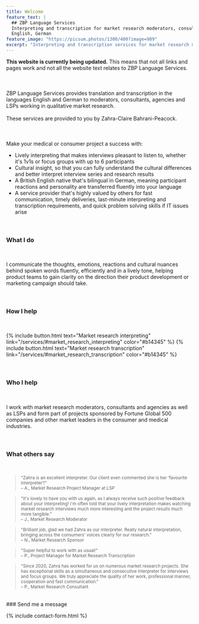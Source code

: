 ```yaml
---
title: Welcome
feature_text: |
  ## ZBP Language Services
  Interpreting and transcription for market research moderators, consultants, agencies and LSPs
  English, German
feature_image: "https://picsum.photos/1300/400?image=989"
excerpt: "Interpreting and transcription services for market research moderators, consultants, agencies and LSPs."
---
```


**This website is currently being updated.** This means that not all links and pages work and not all the website text relates to ZBP Language Services.<br><br><br><br>
ZBP Language Services provides translation and transcription in the languages English and German to moderators, consultants, agencies and LSPs working in qualitative market research.<br><br>
These services are provided to you by Zahra-Claire Bahrani-Peacock.<br><br><br><br>
Make your medical or consumer project a success with:
* Lively interpreting that makes interviews pleasant to listen to, whether it's 1v1s or focus groups with up to 6 participants
* Cultural insight, so that you can fully understand the cultural differences and better interpret interview series and research results
* A British English native that's bilingual in German, meaning participant reactions and personality are transferred fluently into your language
* A service provider that's highly valued by others for fast communication, timely deliveries, last-minute interpreting and transcription requirements, and quick problem solving skills if IT issues arise<br><br><br>

### What I do
<br>

I communicate the thoughts, emotions, reactions and cultural nuances behind spoken words fluently, efficiently and in a lively tone, helping product teams to gain clarity on the direction their product development or marketing campaign should take.<br><br><br>

### How I help
<br>

{% include button.html text="Market research interpreting" link="/services/#market_research_interpreting" color="#b14345" %} {% include button.html text="Market research transcription" link="/services/#market_research_transcription" color="#b14345" %}<br><br><br>

### Who I help
<br>

I work with market research moderators, consultants and agencies as well as LSPs and form part of projects sponsored by Fortune Global 500 companies and other market leaders in the consumer and medical industries.<br><br><br>

### What others say
<br>

><small>"Zahra is an excellent interpreter. Our client even commented she is her ‘favourite interpreter’!"<br>
– A., Market Research Project Manager at LSP</small>

><small>"It's lovely to have you with us again, as I always receive such positive feedback about your interpreting! I'm often told that your lively interpretation makes watching market research interviews much more interesting and the project results much more tangible."<br>
– J., Market Research Moderator</small>

><small>"Brilliant job, glad we had Zahra as our interpreter. Really natural interpretation, bringing across the consumers' voices clearly for our research."<br>
– N., Market Research Sponsor</small>

><small>"Super helpful to work with as usual!"<br>
– P., Project Manager for Market Research Transcription</small>

><small>"Since 2020, Zahra has worked for us on numerous market research projects. She has exceptional skills as a simultaneous and consecutive interpreter for interviews and focus groups. We truly appreciate the quality of her work, professional manner, cooperation and fast communication."<br>
– P., Market Research Consultant</small>

<br>
### Send me a message

{% include contact-form.html %}
<br>
